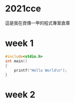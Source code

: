 # 2021cce
這是我在資傳一甲的程式專案倉庫
# week 1
```c
#include<stdio.h>
int main()
{
    printf("Hello World\n");
}
```
# week 2
